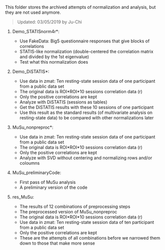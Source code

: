 This folder stores the archived attempts of normalization and analysis, but they are not used anymore.

>Updated: 03/05/2019 by Ju-Chi

1. Demo_STATISnorm4r\*: 
	- Use FakeData: Big5 questionnaire responses that give blocks of correlations
	- STATIS-like normalization (double-centered the correlation matrix and divided by the 1st eigenvalue)
	- Test what this normalization does

2. Demo_DiSTATIS\*:
	- Use data in zmat\: Ten resting-state session data of one participant from a public data set
	- The original data is ROI\*ROI\*10 sessions correlation data (r)
	- Only the positive correlations are kept
	- Analyze with DiSTATIS (sessions as tables) 
	- Get the DiSTATIS results with these 10 sessions of one participant
	- Use this result as the standard results (of multivariate analysis on resting-state data) to be compared with other normalizations later

3. MuSu_nonpreproc\*:
	- Use data in zmat\: Ten resting-state session data of one participant from a public data set
	- The original data is ROI\*ROI\*10 sessions correlation data (r)
	- Only the positive correlations are kept
	- Analyze with SVD without centering and normalizing rows and/or coloumns

4. MuSu_preliminaryCode:
	- First pass of MuSu analysis
	- A preliminary version of the code

5. res_MuSu:
	- The results of 12 combinations of preprocessing steps
	- The preprocessed version of MuSu_nonpreproc
	- The original data is ROI\*ROI\*10 sessions correlation data (r)
	- Use data in zmat\: Ten resting-state session data of ten participant from a public data set
	- Only the positive correlations are kept
	- These are the attempts of all combinations before we narrowed them down to those that make more sense